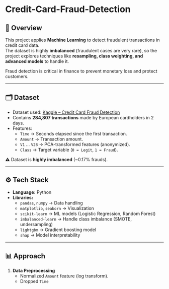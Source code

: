 # Credit-Card-Fraud-Detection

## 📌 Overview  
This project applies **Machine Learning** to detect fraudulent transactions in credit card data.  
The dataset is highly **imbalanced** (fraudulent cases are very rare), so the project explores techniques like **resampling, class weighting, and advanced models** to handle it.  

Fraud detection is critical in finance to prevent monetary loss and protect customers.  

---

## 🗂 Dataset  
- Dataset used: [Kaggle – Credit Card Fraud Detection](https://www.kaggle.com/mlg-ulb/creditcardfraud)  
- Contains **284,807 transactions** made by European cardholders in 2 days.  
- Features:  
  - `Time` → Seconds elapsed since the first transaction.  
  - `Amount` → Transaction amount.  
  - `V1` … `V28` → PCA-transformed features (anonymized).  
  - `Class` → Target variable (`0 = Legit`, `1 = Fraud`).  

⚠️ Dataset is **highly imbalanced** (~0.17% frauds).  

---

## ⚙️ Tech Stack  
- **Language:** Python  
- **Libraries:**  
  - `pandas`, `numpy` → Data handling  
  - `matplotlib`, `seaborn` → Visualization  
  - `scikit-learn` → ML models (Logistic Regression, Random Forest)  
  - `imbalanced-learn` → Handle class imbalance (SMOTE, undersampling)  
  - `lightgbm` → Gradient boosting model  
  - `shap` → Model interpretability  

---

## 📊 Approach  
1. **Data Preprocessing**  
   - Normalized `Amount` feature (log transform).  
   - Dropped `Time`
